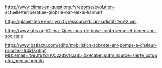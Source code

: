 https://www.climat-en-questions.fr/reponse/evolution-actuelle/temperature-globale-par-alexis-hannart

https://planet-terre.ens-lyon.fr/ressource/bilan-radiatif-terre2.xml

https://www.afis.org/Climat-Questions-de-base-controverse-et-dimension-societale

https://www.batiactu.com/edito/mobilistion-sobriete-enr-pompe-a-chaleur-priorites-64517.php?MD5email=7990f9ffd110522d9783a851b99cabe5&utm_source=alerte_actu&utm_medium=edito
